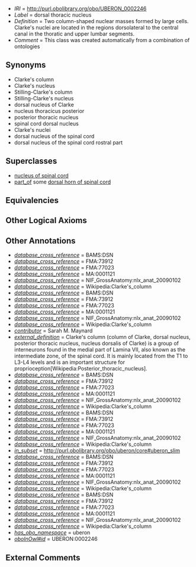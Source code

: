  * *IRI* = http://purl.obolibrary.org/obo/UBERON_0002246
 * *Label* = dorsal thoracic nucleus
 * *Definition* = Two column-shaped nuclear masses formed by large cells. Clarke's nuclei are located in the regions dorsolateral to the central canal in the thoratic and upper lumbar segments.
 * *Comment* = This class was created automatically from a combination of ontologies

## Synonyms

 * Clarke's column
 * Clarke's nucleus
 * Stilling-Clarke's column
 * Stilling-Clarke's nucleus
 * dorsal nucleus of Clarke
 * nucleus thoracicus posterior
 * posterior thoracic nucleus
 * spinal cord dorsal nucleus
 * Clarke's nuclei
 * dorsal nucleus of the spinal cord
 * dorsal nucleus of the spinal cord rostral part

## Superclasses

 * [nucleus of spinal cord](../../UBERON/77/UBERON_0011777.md)
 * [part_of](../../BFO/50/BFO_0000050.md) some [dorsal horn of spinal cord](../../UBERON/56/UBERON_0002256.md)

## Equivalencies


## Other Logical Axioms


## Other Annotations

 * *[database_cross_reference](../../ef/oboInOwl#hasDbXref.md)* = BAMS:DSN
 * *[database_cross_reference](../../ef/oboInOwl#hasDbXref.md)* = FMA:73912
 * *[database_cross_reference](../../ef/oboInOwl#hasDbXref.md)* = FMA:77023
 * *[database_cross_reference](../../ef/oboInOwl#hasDbXref.md)* = MA:0001121
 * *[database_cross_reference](../../ef/oboInOwl#hasDbXref.md)* = NIF_GrossAnatomy:nlx_anat_20090102
 * *[database_cross_reference](../../ef/oboInOwl#hasDbXref.md)* = Wikipedia:Clarke's_column
 * *[database_cross_reference](../../ef/oboInOwl#hasDbXref.md)* = BAMS:DSN
 * *[database_cross_reference](../../ef/oboInOwl#hasDbXref.md)* = FMA:73912
 * *[database_cross_reference](../../ef/oboInOwl#hasDbXref.md)* = FMA:77023
 * *[database_cross_reference](../../ef/oboInOwl#hasDbXref.md)* = MA:0001121
 * *[database_cross_reference](../../ef/oboInOwl#hasDbXref.md)* = NIF_GrossAnatomy:nlx_anat_20090102
 * *[database_cross_reference](../../ef/oboInOwl#hasDbXref.md)* = Wikipedia:Clarke's_column
 * *[contributor](../../or/contributor.md)* = Sarah M. Maynard
 * *[external_definition](../../UBPROP/01/UBPROP_0000001.md)* = Clarke's column (column of Clarke, dorsal nucleus, posterior thoracic nucleus, nucleus dorsalis of Clarke) is a group of interneurons found in the medial part of Lamina VII, also known as the intermediate zone, of the spinal cord. It is mainly located from the T1 to L3-L4 levels and is an important structure for proprioception[Wikipedia:Posterior_thoracic_nucleus].
 * *[database_cross_reference](../../ef/oboInOwl#hasDbXref.md)* = BAMS:DSN
 * *[database_cross_reference](../../ef/oboInOwl#hasDbXref.md)* = FMA:73912
 * *[database_cross_reference](../../ef/oboInOwl#hasDbXref.md)* = FMA:77023
 * *[database_cross_reference](../../ef/oboInOwl#hasDbXref.md)* = MA:0001121
 * *[database_cross_reference](../../ef/oboInOwl#hasDbXref.md)* = NIF_GrossAnatomy:nlx_anat_20090102
 * *[database_cross_reference](../../ef/oboInOwl#hasDbXref.md)* = Wikipedia:Clarke's_column
 * *[database_cross_reference](../../ef/oboInOwl#hasDbXref.md)* = BAMS:DSN
 * *[database_cross_reference](../../ef/oboInOwl#hasDbXref.md)* = FMA:73912
 * *[database_cross_reference](../../ef/oboInOwl#hasDbXref.md)* = FMA:77023
 * *[database_cross_reference](../../ef/oboInOwl#hasDbXref.md)* = MA:0001121
 * *[database_cross_reference](../../ef/oboInOwl#hasDbXref.md)* = NIF_GrossAnatomy:nlx_anat_20090102
 * *[database_cross_reference](../../ef/oboInOwl#hasDbXref.md)* = Wikipedia:Clarke's_column
 * *[in_subset](../../et/oboInOwl#inSubset.md)* = http://purl.obolibrary.org/obo/uberon/core#uberon_slim
 * *[database_cross_reference](../../ef/oboInOwl#hasDbXref.md)* = BAMS:DSN
 * *[database_cross_reference](../../ef/oboInOwl#hasDbXref.md)* = FMA:73912
 * *[database_cross_reference](../../ef/oboInOwl#hasDbXref.md)* = FMA:77023
 * *[database_cross_reference](../../ef/oboInOwl#hasDbXref.md)* = MA:0001121
 * *[database_cross_reference](../../ef/oboInOwl#hasDbXref.md)* = NIF_GrossAnatomy:nlx_anat_20090102
 * *[database_cross_reference](../../ef/oboInOwl#hasDbXref.md)* = Wikipedia:Clarke's_column
 * *[database_cross_reference](../../ef/oboInOwl#hasDbXref.md)* = BAMS:DSN
 * *[database_cross_reference](../../ef/oboInOwl#hasDbXref.md)* = FMA:73912
 * *[database_cross_reference](../../ef/oboInOwl#hasDbXref.md)* = FMA:77023
 * *[database_cross_reference](../../ef/oboInOwl#hasDbXref.md)* = MA:0001121
 * *[database_cross_reference](../../ef/oboInOwl#hasDbXref.md)* = NIF_GrossAnatomy:nlx_anat_20090102
 * *[database_cross_reference](../../ef/oboInOwl#hasDbXref.md)* = Wikipedia:Clarke's_column
 * *[has_obo_namespace](../../ce/oboInOwl#hasOBONamespace.md)* = uberon
 * *[oboInOwl#id](../../id/oboInOwl#id.md)* = UBERON:0002246

## External Comments


